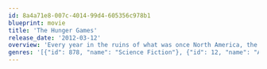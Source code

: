 ```yaml
---
id: 8a4a71e8-007c-4014-99d4-605356c978b1
blueprint: movie
title: 'The Hunger Games'
release_date: '2012-03-12'
overview: 'Every year in the ruins of what was once North America, the nation of Panem forces each of its twelve districts to send a teenage boy and girl to compete in the Hunger Games.  Part twisted entertainment, part government intimidation tactic, the Hunger Games are a nationally televised event in which “Tributes” must fight with one another until one survivor remains.  Pitted against highly-trained Tributes who have prepared for these Games their entire lives, Katniss is forced to rely upon her sharp instincts as well as the mentorship of drunken former victor Haymitch Abernathy.  If she’s ever to return home to District 12, Katniss must make impossible choices in the arena that weigh survival against humanity and life against love. The world will be watching.'
genres: '[{"id": 878, "name": "Science Fiction"}, {"id": 12, "name": "Adventure"}, {"id": 14, "name": "Fantasy"}]'
---
```

